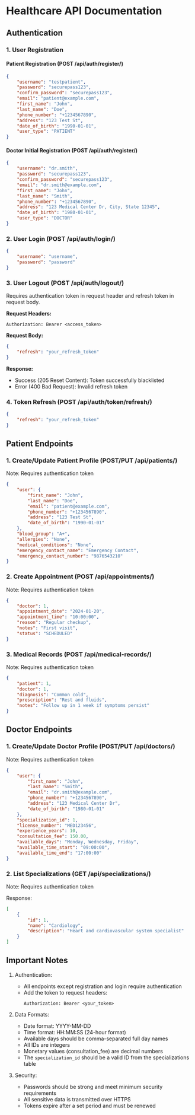 # Healthcare API Documentation

## Authentication

### 1. User Registration

#### Patient Registration (POST /api/auth/register/)
```json
{
    "username": "testpatient",
    "password": "securepass123",
    "confirm_password": "securepass123",
    "email": "patient@example.com",
    "first_name": "John",
    "last_name": "Doe",
    "phone_number": "+1234567890",
    "address": "123 Test St",
    "date_of_birth": "1990-01-01",
    "user_type": "PATIENT"
}
```

#### Doctor Initial Registration (POST /api/auth/register/)
```json
{
    "username": "dr.smith",
    "password": "securepass123",
    "confirm_password": "securepass123",
    "email": "dr.smith@example.com",
    "first_name": "John",
    "last_name": "Smith",
    "phone_number": "+1234567890",
    "address": "123 Medical Center Dr, City, State 12345",
    "date_of_birth": "1980-01-01",
    "user_type": "DOCTOR"
}
```

### 2. User Login (POST /api/auth/login/)
```json
{
    "username": "username",
    "password": "password"
}
```

### 3. User Logout (POST /api/auth/logout/)
Requires authentication token in request header and refresh token in request body.

**Request Headers:**
```
Authorization: Bearer <access_token>
```

**Request Body:**
```json
{
    "refresh": "your_refresh_token"
}
```

**Response:**
- Success (205 Reset Content): Token successfully blacklisted
- Error (400 Bad Request): Invalid refresh token

### 4. Token Refresh (POST /api/auth/token/refresh/)
```json
{
    "refresh": "your_refresh_token"
}
```

## Patient Endpoints

### 1. Create/Update Patient Profile (POST/PUT /api/patients/)
Note: Requires authentication token
```json
{
    "user": {
        "first_name": "John",
        "last_name": "Doe",
        "email": "patient@example.com",
        "phone_number": "+1234567890",
        "address": "123 Test St",
        "date_of_birth": "1990-01-01"
    },
    "blood_group": "A+",
    "allergies": "None",
    "medical_conditions": "None",
    "emergency_contact_name": "Emergency Contact",
    "emergency_contact_number": "9876543210"
}
```

### 2. Create Appointment (POST /api/appointments/)
Note: Requires authentication token
```json
{
    "doctor": 1,
    "appointment_date": "2024-01-20",
    "appointment_time": "10:00:00",
    "reason": "Regular checkup",
    "notes": "First visit",
    "status": "SCHEDULED"
}
```

### 3. Medical Records (POST /api/medical-records/)
Note: Requires authentication token
```json
{
    "patient": 1,
    "doctor": 1,
    "diagnosis": "Common cold",
    "prescription": "Rest and fluids",
    "notes": "Follow up in 1 week if symptoms persist"
}
```

## Doctor Endpoints

### 1. Create/Update Doctor Profile (POST/PUT /api/doctors/)
Note: Requires authentication token
```json
{
    "user": {
        "first_name": "John",
        "last_name": "Smith",
        "email": "dr.smith@example.com",
        "phone_number": "+1234567890",
        "address": "123 Medical Center Dr",
        "date_of_birth": "1980-01-01"
    },
    "specialization_id": 1,
    "license_number": "MED123456",
    "experience_years": 10,
    "consultation_fee": 150.00,
    "available_days": "Monday, Wednesday, Friday",
    "available_time_start": "09:00:00",
    "available_time_end": "17:00:00"
}
```

### 2. List Specializations (GET /api/specializations/)
Note: Requires authentication token

Response:
```json
[
    {
        "id": 1,
        "name": "Cardiology",
        "description": "Heart and cardiovascular system specialist"
    }
]
```

## Important Notes

1. Authentication:
   - All endpoints except registration and login require authentication
   - Add the token to request headers:
     ```
     Authorization: Bearer <your_token>
     ```

2. Data Formats:
   - Date format: YYYY-MM-DD
   - Time format: HH:MM:SS (24-hour format)
   - Available days should be comma-separated full day names
   - All IDs are integers
   - Monetary values (consultation_fee) are decimal numbers
   - The `specialization_id` should be a valid ID from the specializations table

3. Security:
   - Passwords should be strong and meet minimum security requirements
   - All sensitive data is transmitted over HTTPS
   - Tokens expire after a set period and must be renewed